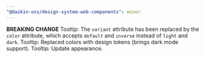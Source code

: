 ```yaml
---
"@daikin-oss/design-system-web-components": minor
---
```


**BREAKING CHANGE** Tooltip: The `variant` attribute has been replaced by the `color` attribute, which accepts `default` and `inverse` instead of `light` and `dark`.
Tooltip: Replaced colors with design tokens (brings dark mode support).
Tooltip: Update appearance.

